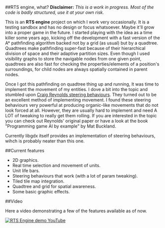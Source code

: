 ##RTS engine, what?
**Disclaimer:** _This is a work in progress. Most of the code is badly structured, use it at your own risk._

This is an **RTS engine** project on which I work very occasionally. It is a testing sandbox and has no design or focus whatsoever. Maybe it'll grow into a proper game in the future.
I started playing with the idea as a time killer some years ago, kicking off the development with a fast version of the A* pathfinding algorithm backed not by a grid (as usual) but by a quadtree. Quadtrees make pathfinding super-fast because of their hierarchical division of space and their adaptive partition sizes. Even though I used visibility graphs to store the navigable nodes from one given point, quadtrees are also fast for checking the properties/elements of a position's surroundings, for child nodes are always spatially contained in parent nodes.

Once I got this pathfinding on quadtree thing up and running, It was time to implement the movement of my entities. I dove a bit into the topic and stumbled upon [Craig Reynolds steering behaviours](http://www.red3d.com/cwr/papers/1999/gdc99steer.html). They turned out to be an excellent method of implementing movement. I found these steering behaviours very powerful at producing organic-like movements that do not look forced at all. However, they are usually hard to implement and need A LOT of tweaking to really get them rolling. If you are interested in the topic you can check out Reynolds' original paper or have a look at the book "Programming game AI by example" by Mat Buckland.

Currently libgdx itself provides an implementation of steering behaviours, wihch is probably neater than this one.

##Current features
- 2D graphics.
- Real time selection and movement of units.
- Unit life bars.
- Steering behaviours that work (with a lot of param tweaking).
- Tiled tile map integration.
- Quadtree and grid for spatial awareness.
- Some basic graphic effects.

##Video

Here a video demonstrating a few of the features available as of now.

[![RTS Engine demo YouTube](http://img.youtube.com/vi/17fDqcZ0mu8/0.jpg)](http://www.youtube.com/watch?v=17fDqcZ0mu8 "RTS Engine demo video")
